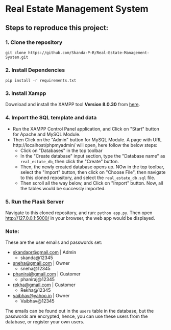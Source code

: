 # Real Estate Management System

## Steps to reproduce this project:
### 1. Clone the repository
```git clone https://github.com/Skanda-P-R/Real-Estate-Management-System.git```

### 2. Install Dependencies
```pip install -r requirements.txt```

### 3. Install Xampp
Download and install the XAMPP tool **Version 8.0.30** from [here](https://www.apachefriends.org/download.html).

### 4. Import the SQL template and data
- Run the XAMPP Control Panel application, and Click on "Start" button for Apache and MySQL Module.
- Then Click on the "Admin" button for MySQL Module. A page with URL http://localhost/phpmyadmin/ will open, here follow the below steps:
  - Click on "Databases" in the top toolbar
  - In the "Create database" input section, type the "Database name" as ```real_estate_db```, then click the "Create" button.
  - Then, the newly created database opens up. NOw in the top toolbar, select the "Import" button, then click on "Choose File", then navigate to this cloned repository, and select the ```real_estate_db.sql``` file.
  - Then scroll all the way below, and Click on "Import" button. Now, all the tables would be successly imported.

### 5. Run the Flask Server
Navigate to this cloned repository, and run: ```python app.py```. Then open http://127.0.0.1:5000/ in your browser, the web app would be displayed.

### Note:
These are the user emails and passwords set:
- skandapr@gmail.com | Admin
  - skanda@12345
- sneha@gmail.com | Owner
  - sneha@12345
- phaniraj@gmail.com | Customer
  - phaniraj@12345
- rekha@gmail.com | Customer
  - Rekha@12345
- vaibhav@yahoo.in | Owner
  - Vaibhav@12345

The emails can be found out in the ```users``` table in the database, but the passwords are encrypted, hence, you can use these users from the database, or register your own users.
